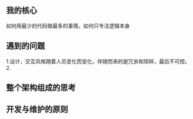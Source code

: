 ## 我的核心
   如何用最少的代码做最多的事情，如何只专注逻辑本身
## 遇到的问题
   1.设计，交互风格随着人员变化而变化，伴随而来的是冗余和琐碎，最后不可控。  
   2.
## 整个架构组成的思考
## 开发与维护的原则